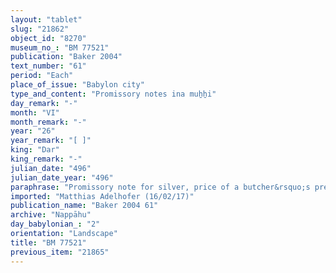 ```yaml
---
layout: "tablet"
slug: "21862"
object_id: "8270"
museum_no_: "BM 77521"
publication: "Baker 2004"
text_number: "61"
period: "Each"
place_of_issue: "Babylon city"
type_and_content: "Promissory notes ina muẖẖi"
day_remark: "-"
month: "VI"
month_remark: "-"
year: "26"
year_remark: "[ ]"
king: "Dar"
king_remark: "-"
julian_date: "496"
julian_date_year: "496"
paraphrase: "Promissory note for silver, price of a butcher&rsquo;s prebend: <sup>f</sup><strong>A</strong> draws up (<em>eˀēlu</em>) against <strong>B</strong> a promissory note (<em>uˀiltu</em>) over 3 minas of white cut silver of 1/8 alloy. This silver is the price of her butcher&rsquo;s prebend in E&scaron;asurra, the temple of I&scaron;hara, which <strong>C</strong> had sold to <strong>B</strong> for said price in an earlier tablet (<em>scil</em>. BM77478+).&nbsp; Should a dispute (<em>ragāmu</em>) or claim (<em>paqāru</em>) arise over the prebend <strong><sup>f</sup>A</strong> is to return this promissory note and <strong>B</strong> is to return the purchase tablet of the prebend. 9 witnesses and the scribe (Bēl-bullissu/Nab&ucirc;-aplu-iddin//Saggilāya).<br /> &nbsp;<br /> <strong><sup>f</sup></strong><strong>A</strong> = Kabtāya/Damqia; <strong>B</strong> = &Scaron;ellebu/Iddin-Nab&ucirc;//Nappāhu; <strong>C</strong> = Ana-Bēl-ere&scaron;/Nab&ucirc;-aplu-iddin/Ileˀˀi-Marduk<br /> &nbsp;"
imported: "Matthias Adelhofer (16/02/17)"
publication_name: "Baker 2004 61"
archive: "Nappāhu"
day_babylonian_: "2"
orientation: "Landscape"
title: "BM 77521"
previous_item: "21865"
---
```


